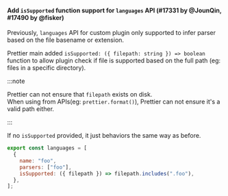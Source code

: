 #### Add `isSupported` function support for `languages` API (#17331 by @JounQin, #17490 by @fisker)

Previously, `languages` API for custom plugin only supported to infer parser based on the file basename or extension.

Prettier main added `isSupported: ({ filepath: string }) => boolean` function to allow plugin check if file is supported based on the full path (eg: files in a specific directory).

:::note

Prettier can not ensure that `filepath` exists on disk.\
When using from APIs(eg: `prettier.format()`), Prettier can not ensure it's a valid path either.

:::

If no `isSupported` provided, it just behaviors the same way as before.

```js
export const languages = [
  {
    name: "foo",
    parsers: ["foo"],
    isSupported: ({ filepath }) => filepath.includes(".foo"),
  },
];
```
